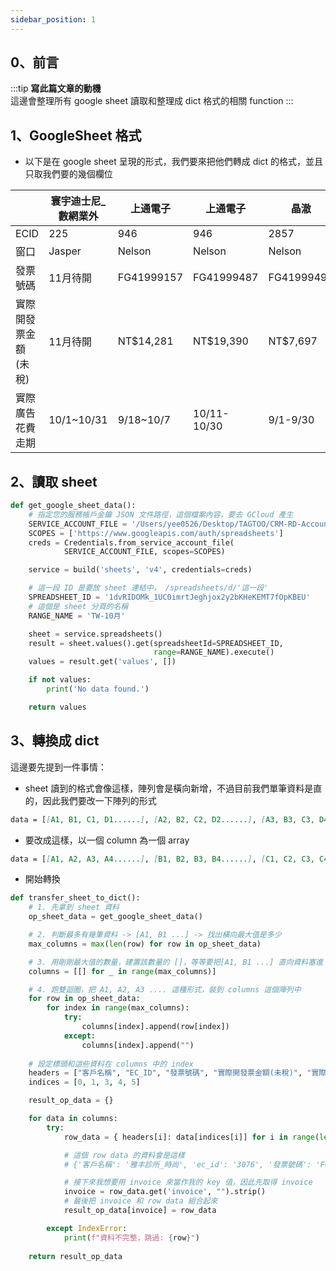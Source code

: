 ```yaml
---
sidebar_position: 1
---
```


0、前言
------
:::tip
**寫此篇文章的動機**  
這邊會整理所有 google sheet 讀取和整理成 dict 格式的相關 function
:::


1、GoogleSheet 格式
------

* 以下是在 google sheet 呈現的形式，我們要來把他們轉成 dict 的格式，並且只取我們要的幾個欄位

|  | 寰宇迪士尼_數網業外 | 上通電子 |  上通電子 |  晶澈 | 
|----------|----------|----------|----------|----------|
| ECID   | 225   | 946   | 946   | 2857   |
| 窗口   | Jasper   | Nelson   | Nelson   | Nelson   | 
| 發票號碼   | 11月待開   | FG41999157   | FG41999487   | FG41999491   |
| 實際開發票金額(未稅)   | 11月待開   | NT$14,281   | NT$19,390  | NT$7,697   |
| 實際廣告花費走期   | 10/1~10/31   | 9/18~10/7   | 10/11-10/30   | 9/1-9/30   |


2、讀取 sheet 
------

```py
def get_google_sheet_data():
    # 指定您的服務帳戶金鑰 JSON 文件路徑，這個檔案內容，要去 GCloud 產生
    SERVICE_ACCOUNT_FILE = '/Users/yee0526/Desktop/TAGTOO/CRM-RD-Account/credentials.json'
    SCOPES = ['https://www.googleapis.com/auth/spreadsheets']
    creds = Credentials.from_service_account_file(
            SERVICE_ACCOUNT_FILE, scopes=SCOPES)    

    service = build('sheets', 'v4', credentials=creds)

    # 這一段 ID 是要放 sheet 連結中， /spreadsheets/d/'這一段'
    SPREADSHEET_ID = '1dvRIDOMk_1UC0imrtJeghjox2y2bKHeKEMT7fOpKBEU'    
    # 這個是 sheet 分頁的名稱
    RANGE_NAME = 'TW-10月'

    sheet = service.spreadsheets()    
    result = sheet.values().get(spreadsheetId=SPREADSHEET_ID,
                                range=RANGE_NAME).execute()
    values = result.get('values', [])    

    if not values:
        print('No data found.')

    return values
```


3、轉換成 dict
------

這邊要先提到一件事情：

* sheet 讀到的格式會像這樣，陣列會是橫向新增，不過目前我們單筆資料是直的，因此我們要改一下陣列的形式
```md
data = [[A1, B1, C1, D1......], [A2, B2, C2, D2......], [A3, B3, C3, D4.....]]
```
* 要改成這樣，以一個 column 為一個 array

```md
data = [[A1, A2, A3, A4......], [B1, B2, B3, B4......], [C1, C2, C3, C4.....]]
```

* 開始轉換
```py
def transfer_sheet_to_dict():
    # 1. 先拿到 sheet 資料
    op_sheet_data = get_google_sheet_data()

    # 2. 判斷最多有幾筆資料 -> [A1, B1 ...] -> 找出橫向最大值是多少
    max_columns = max(len(row) for row in op_sheet_data)  

    # 3. 用剛剛最大值的數量，建置該數量的 []，等等要把[A1, B1 ...] 直向資料塞進 [] 中
    columns = [[] for _ in range(max_columns)]

    # 4. 跑雙迴圈，把 A1, A2, A3 .... 這種形式，裝到 columns 這個陣列中
    for row in op_sheet_data:
        for index in range(max_columns):
            try:
                columns[index].append(row[index])
            except:
                columns[index].append("")
    
    # 設定標頭和這些資料在 columns 中的 index
    headers = ["客戶名稱", "EC_ID", "發票號碼", "實際開發票金額(未稅)", "實際廣告花費走期"]
    indices = [0, 1, 3, 4, 5]

    result_op_data = {}

    for data in columns:
        try:
            row_data = { headers[i]: data[indices[i]] for i in range(len(headers))}

            # 這個 row data 的資料會是這樣
            # {'客戶名稱': '雅丰診所_時尚', 'ec_id': '3076', '發票號碼': 'FG41999106', '實際開發票金額(未稅)': 'NT$34,203', '實際廣告花費走期': '9/1~9/30'} ****

            # 接下來我想要用 invoice 來當作我的 key 值，因此先取得 invoice
            invoice = row_data.get('invoice', "").strip()
            # 最後把 invoice 和 row data 組合起來
            result_op_data[invoice] = row_data

        except IndexError:
            print(f"資料不完整，跳過: {row}")
    
    return result_op_data
```



